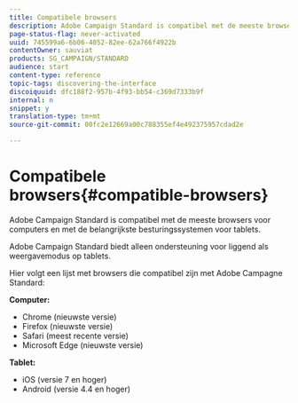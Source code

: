 ```yaml
---
title: Compatibele browsers
description: Adobe Campaign Standard is compatibel met de meeste browsers en hoofdbesturingssystemen. Ontdek de volledige lijst.
page-status-flag: never-activated
uuid: 745599a6-6b06-4052-82ee-62a766f4922b
contentOwner: sauviat
products: SG_CAMPAIGN/STANDARD
audience: start
content-type: reference
topic-tags: discovering-the-interface
discoiquuid: dfc188f2-957b-4f93-bb54-c369d7333b9f
internal: n
snippet: y
translation-type: tm+mt
source-git-commit: 00fc2e12669a00c788355ef4e492375957cdad2e

---
```



# Compatibele browsers{#compatible-browsers}

Adobe Campaign Standard is compatibel met de meeste browsers voor computers en met de belangrijkste besturingssystemen voor tablets.

Adobe Campaign Standard biedt alleen ondersteuning voor liggend als weergavemodus op tablets.

Hier volgt een lijst met browsers die compatibel zijn met Adobe Campagne Standard:

**Computer:**

* Chrome (nieuwste versie)
* Firefox (nieuwste versie)
* Safari (meest recente versie)
* Microsoft Edge (nieuwste versie)

**Tablet:**

* iOS (versie 7 en hoger)
* Android (versie 4.4 en hoger)

